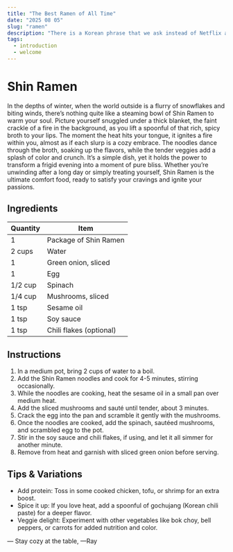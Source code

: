 ```yaml
---
title: "The Best Ramen of All Time"
date: "2025 08 05"
slug: "ramen"
description: "There is a Korean phrase that we ask instead of Netflix and chill. This is how we get them thinking."
tags:
  - introduction
  - welcome
---
```


# Shin Ramen

In the depths of winter, when the world outside is a flurry of snowflakes and biting winds, there’s nothing quite like a steaming bowl of Shin Ramen to warm your soul. Picture yourself snuggled under a thick blanket, the faint crackle of a fire in the background, as you lift a spoonful of that rich, spicy broth to your lips. The moment the heat hits your tongue, it ignites a fire within you, almost as if each slurp is a cozy embrace. The noodles dance through the broth, soaking up the flavors, while the tender veggies add a splash of color and crunch. It’s a simple dish, yet it holds the power to transform a frigid evening into a moment of pure bliss. Whether you’re unwinding after a long day or simply treating yourself, Shin Ramen is the ultimate comfort food, ready to satisfy your cravings and ignite your passions.

## Ingredients

| Quantity | Item              |
|----------|-------------------|
| 1        | Package of Shin Ramen |
| 2 cups   | Water             |
| 1        | Green onion, sliced |
| 1        | Egg               |
| 1/2 cup  | Spinach           |
| 1/4 cup  | Mushrooms, sliced  |
| 1 tsp    | Sesame oil        |
| 1 tsp    | Soy sauce         |
| 1 tsp    | Chili flakes (optional) |

## Instructions

1. In a medium pot, bring 2 cups of water to a boil.
2. Add the Shin Ramen noodles and cook for 4-5 minutes, stirring occasionally.
3. While the noodles are cooking, heat the sesame oil in a small pan over medium heat.
4. Add the sliced mushrooms and sauté until tender, about 3 minutes.
5. Crack the egg into the pan and scramble it gently with the mushrooms.
6. Once the noodles are cooked, add the spinach, sautéed mushrooms, and scrambled egg to the pot.
7. Stir in the soy sauce and chili flakes, if using, and let it all simmer for another minute.
8. Remove from heat and garnish with sliced green onion before serving.

## Tips & Variations

- Add protein: Toss in some cooked chicken, tofu, or shrimp for an extra boost.
- Spice it up: If you love heat, add a spoonful of gochujang (Korean chili paste) for a deeper flavor.
- Veggie delight: Experiment with other vegetables like bok choy, bell peppers, or carrots for added nutrition and color.

— Stay cozy at the table, —Ray